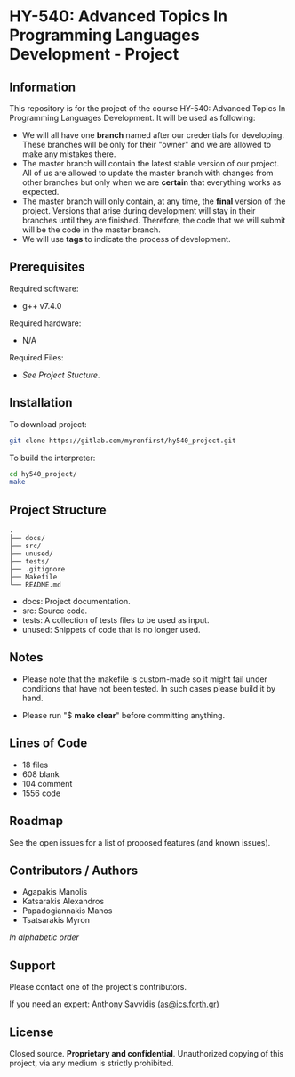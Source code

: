 # HY-540: Advanced Topics In Programming Languages Development - Project

## Information

This repository is for the project of the course HY-540: Advanced Topics In Programming Languages Development. It will be used as following:

* We will all have one **branch** named after our credentials for developing. These branches will be only for their "owner" and we are allowed to make any mistakes there.
* The master branch will contain the latest stable version of our project. All of us are allowed to update the master branch with changes from other branches but only when we are **certain** that everything works as expected.
* The master branch will only contain, at any time, the **final** version of the project. Versions that arise during development will stay in their branches until they are finished. Therefore, the code that we will submit will be the code in the master branch.
* We will use **tags** to indicate the process of development.

## Prerequisites

Required software:

* g++ v7.4.0

Required hardware:

* N/A

Required Files:

* *See Project Stucture*.

## Installation

To download project:
```bash
git clone https://gitlab.com/myronfirst/hy540_project.git
```

To build the interpreter:
```bash
cd hy540_project/
make
```

## Project Structure
```
.
├── docs/
├── src/
├── unused/
├── tests/
├── .gitignore
├── Makefile
└── README.md
```

* docs: Project documentation.
* src: Source code.
* tests: A collection of tests files to be used as input.
* unused: Snippets of code that is no longer used.

## Notes

* Please note that the makefile is custom-made so it might fail under conditions that have not been tested. In such cases please build it by hand.

* Please run "$ **make clear**" before committing anything.

## Lines of Code

* 18 files
* 608 blank
* 104 comment
* 1556 code

## Roadmap
See the open issues for a list of proposed features (and known issues).

## Contributors / Authors

* Agapakis Manolis
* Katsarakis Alexandros
* Papadogiannakis Manos
* Tsatsarakis Myron

*In alphabetic order*

## Support

Please contact one of the project's contributors.

If you need an expert:
Anthony Savvidis (as@ics.forth.gr)

## License

Closed source. **Proprietary and confidential**.
Unauthorized copying of this project, via any medium is strictly prohibited.